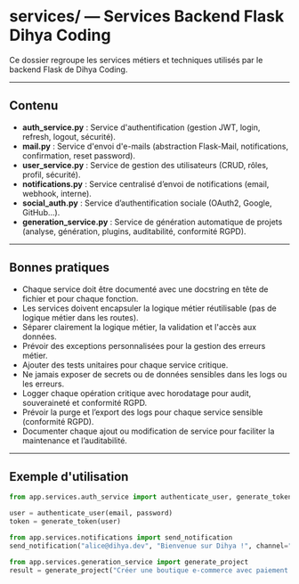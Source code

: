 # services/ — Services Backend Flask Dihya Coding

Ce dossier regroupe les services métiers et techniques utilisés par le backend Flask de Dihya Coding.

---

## Contenu

- **auth_service.py** : Service d'authentification (gestion JWT, login, refresh, logout, sécurité).
- **mail.py** : Service d'envoi d'e-mails (abstraction Flask-Mail, notifications, confirmation, reset password).
- **user_service.py** : Service de gestion des utilisateurs (CRUD, rôles, profil, sécurité).
- **notifications.py** : Service centralisé d’envoi de notifications (email, webhook, interne).
- **social_auth.py** : Service d’authentification sociale (OAuth2, Google, GitHub…).
- **generation_service.py** : Service de génération automatique de projets (analyse, génération, plugins, auditabilité, conformité RGPD).

---

## Bonnes pratiques

- Chaque service doit être documenté avec une docstring en tête de fichier et pour chaque fonction.
- Les services doivent encapsuler la logique métier réutilisable (pas de logique métier dans les routes).
- Séparer clairement la logique métier, la validation et l'accès aux données.
- Prévoir des exceptions personnalisées pour la gestion des erreurs métier.
- Ajouter des tests unitaires pour chaque service critique.
- Ne jamais exposer de secrets ou de données sensibles dans les logs ou les erreurs.
- Logger chaque opération critique avec horodatage pour audit, souveraineté et conformité RGPD.
- Prévoir la purge et l’export des logs pour chaque service sensible (conformité RGPD).
- Documenter chaque ajout ou modification de service pour faciliter la maintenance et l’auditabilité.

---

## Exemple d'utilisation

```python
from app.services.auth_service import authenticate_user, generate_token

user = authenticate_user(email, password)
token = generate_token(user)

from app.services.notifications import send_notification
send_notification("alice@dihya.dev", "Bienvenue sur Dihya !", channel="email")

from app.services.generation_service import generate_project
result = generate_project("Créer une boutique e-commerce avec paiement sécurisé.", user_id="user_123")